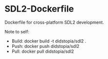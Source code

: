 # SDL2-Dockerfile
Dockerfile for cross-platform SDL2 development.

Note to self:
- Build: docker build -t didstopia/sdl2 .
- Push:  docker push didstopia/sdl2
- Pull:  docker pull didstopia/sdl2
